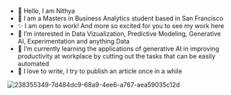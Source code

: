 - 👋 Hello, I am Nithya
- 🌉 I am a Masters in Business Analytics student based in San Francisco
- ✨ I am open to work! And more so excited for you to see my work here
- 👀 I’m interested in Data Vizualization, Predictive Modeling, Generative AI, Experimentation and anything Data
- 🌱 I’m currently learning the applications of generative AI in improving productivity at workplace by cutting out the tasks that can be easily automated
- 💞️ I love to write, I try to publish an article once in a while
  

 ![238355349-7d484dc9-68a9-4ee6-a767-aea59035c12d](https://github.com/Nithyashree-suresh/Nithyashree-suresh/assets/156025782/38621419-ab25-467d-98cb-eeb46ebf6275)



<!---
Nithyashree-suresh/Nithyashree-suresh is a ✨ special ✨ repository because its `README.md` (this file) appears on your GitHub profile.
You can click the Preview link to take a look at your changes.
--->
